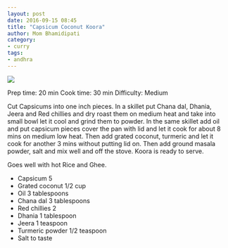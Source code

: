 ```yaml
---
layout: post
date: 2016-09-15 08:45
title: "Capsicum Coconut Koora"
author: Mom Bhamidipati
category:
- curry
tags:
- andhra
---
```


<img src="png/c769317da2647831507ca73563aff487.png" />

Prep time: 20 min
Cook time: 30 min
Difficulty: Medium

Cut Capsicums into one inch pieces.
In a skillet put Chana dal, Dhania, Jeera and Red chillies and dry roast them on medium heat and take into small bowl let it cool and grind them to powder.
In the same skillet add oil and put capsicum pieces cover the pan with lid and let it cook for about 8 mins on medium low heat.
Then add grated coconut, turmeric and let it cook for another 3 mins without putting lid on.
Then add ground masala powder, salt and mix well and off the stove.
Koora is ready to serve.

Goes well with hot Rice and Ghee.

<ul>
    <li>Capsicum 5</li>
    <li>Grated coconut 1/2 cup</li>
    <li>Oil 3 tablespoons</li>
    <li>Chana dal 3 tablespoons</li>
    <li>Red chillies 2</li>
    <li>Dhania 1 tablespoon</li>
    <li>Jeera 1 teaspoon</li>
    <li>Turmeric powder 1/2 teaspoon</li>
    <li>Salt to taste</li>
</ul>